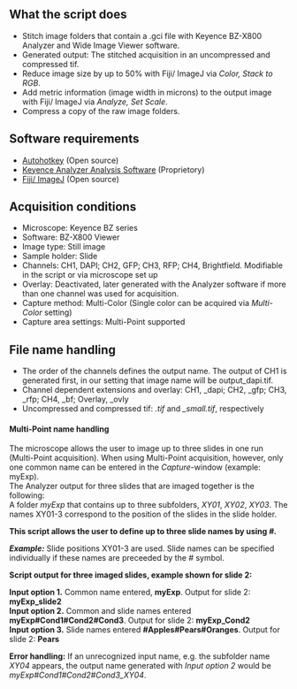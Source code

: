 ## What the script does ##

* Stitch image folders that contain a .gci file with Keyence BZ-X800 Analyzer and Wide Image Viewer software.
* Generated output: The stitched acquisition in an uncompressed and compressed tif. 
* Reduce image size by up to 50% with Fiji/ ImageJ via _Color, Stack to RGB_.
* Add metric information (image width in microns) to the output image with Fiji/ ImageJ via _Analyze, Set Scale_.
* Compress a copy of the raw image folders.

## Software requirements ##

* [Autohotkey](https://www.autohotkey.com/) (Open source) 
* [Keyence Analyzer Analysis Software](https://www.keyence.com/landing/microscope/lp_fluorescence.jsp) (Proprietory)
* [Fiji/ ImageJ](https://imagej.net/Fiji) (Open source)

## Acquisition conditions ##

* Microscope: Keyence BZ series
* Software: BZ-X800 Viewer
* Image type: Still image
* Sample holder: Slide
* Channels: CH1, DAPI; CH2, GFP; CH3, RFP; CH4, Brightfield. Modifiable in the script or via microscope set up
* Overlay: Deactivated, later generated with the Analyzer software if more than one channel was used for acquisition.
* Capture method: Multi-Color (Single color can be acquired via _Multi-Color_ setting)
* Capture area settings: Multi-Point supported


## File name handling ##

* The order of the channels defines the output name. The output of CH1 is generated first, in our setting that image name will be output_dapi.tif.
* Channel dependent extensions and overlay: CH1, \_dapi; CH2, \_gfp; CH3, \_rfp; CH4, \_bf; Overlay, \_ovly
* Uncompressed and compressed tif: _.tif_ and _\_small.tif_, respectively

#### Multi-Point name handling #### 

The microscope allows the user to image up to three slides in one run (Multi-Point acquisition).
When using Multi-Point acquisition, however, only one common name can be entered in the _Capture_-window (example: myExp).  
The Analyzer output for three slides that are imaged together is the following:  
A folder _myExp_ that contains up to three subfolders, _XY01_, _XY02_, _XY03_. The names XY01-3 correspond to the position of the slides in the slide holder.

__This script allows the user to define up to three slide names by using _#_.__  

___Example:___
Slide positions XY01-3 are used. Slide names can be specified individually if these names are preceeded by the _#_ symbol.

__Script output for three imaged slides, example shown for slide 2:__

__Input option 1.__ Common name entered, __myExp__. Output for slide 2: __myExp\_slide2__  
__Input option 2.__ Common and slide names entered __myExp#Cond1#Cond2#Cond3__. Output for slide 2: __myExp\_Cond2__  
__Input option 3.__ Slide names entered __#Apples#Pears#Oranges__. Output for slide 2: __Pears__  

__Error handling:__ If an unrecognized input name, e.g. the subfolder name _XY04_ appears, the output name generated with _Input option 2_ would be _myExp#Cond1#Cond2#Cond3\_XY04_.















